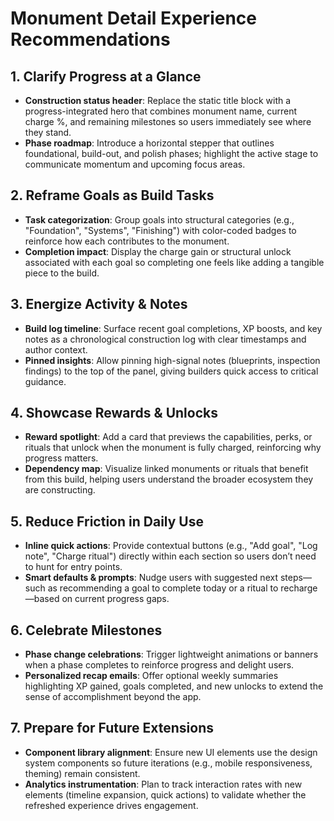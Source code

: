 # Monument Detail Experience Recommendations

## 1. Clarify Progress at a Glance
- **Construction status header**: Replace the static title block with a progress-integrated hero that combines monument name, current charge %, and remaining milestones so users immediately see where they stand.
- **Phase roadmap**: Introduce a horizontal stepper that outlines foundational, build-out, and polish phases; highlight the active stage to communicate momentum and upcoming focus areas.

## 2. Reframe Goals as Build Tasks
- **Task categorization**: Group goals into structural categories (e.g., "Foundation", "Systems", "Finishing") with color-coded badges to reinforce how each contributes to the monument.
- **Completion impact**: Display the charge gain or structural unlock associated with each goal so completing one feels like adding a tangible piece to the build.

## 3. Energize Activity & Notes
- **Build log timeline**: Surface recent goal completions, XP boosts, and key notes as a chronological construction log with clear timestamps and author context.
- **Pinned insights**: Allow pinning high-signal notes (blueprints, inspection findings) to the top of the panel, giving builders quick access to critical guidance.

## 4. Showcase Rewards & Unlocks
- **Reward spotlight**: Add a card that previews the capabilities, perks, or rituals that unlock when the monument is fully charged, reinforcing why progress matters.
- **Dependency map**: Visualize linked monuments or rituals that benefit from this build, helping users understand the broader ecosystem they are constructing.

## 5. Reduce Friction in Daily Use
- **Inline quick actions**: Provide contextual buttons (e.g., "Add goal", "Log note", "Charge ritual") directly within each section so users don’t need to hunt for entry points.
- **Smart defaults & prompts**: Nudge users with suggested next steps—such as recommending a goal to complete today or a ritual to recharge—based on current progress gaps.

## 6. Celebrate Milestones
- **Phase change celebrations**: Trigger lightweight animations or banners when a phase completes to reinforce progress and delight users.
- **Personalized recap emails**: Offer optional weekly summaries highlighting XP gained, goals completed, and new unlocks to extend the sense of accomplishment beyond the app.

## 7. Prepare for Future Extensions
- **Component library alignment**: Ensure new UI elements use the design system components so future iterations (e.g., mobile responsiveness, theming) remain consistent.
- **Analytics instrumentation**: Plan to track interaction rates with new elements (timeline expansion, quick actions) to validate whether the refreshed experience drives engagement.
